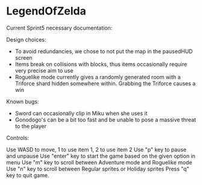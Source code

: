 # LegendOfZelda

Current Sprint5 necessary documentation:

Design choices:
- To avoid redundancies, we chose to not put the map in the pausedHUD screen
- Items break on collisions with blocks, thus items occasionally require very precise aim to use
- Roguelike mode currently gives a randomly generated room with a Triforce shard hidden somewhere within. Grabbing the Triforce causes a win

Known bugs: 
- Sword can occasionally clip in Miku when she uses it
- Gonodogo's can be a bit too fast and be unable to pose a massive threat to the player

Controls:

Use WASD to move, 1 to use item 1, 2 to use item 2
Use "p" key to pause and unpause
Use "enter" key to start the game based on the given option in menu
Use "m" key to scroll between Adventure mode and Roguelike mode
Use "n" key to scroll between Regular sprites or Holiday sprites
Press "q" key to quit game.
